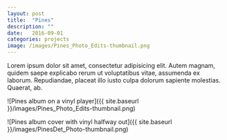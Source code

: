 ```yaml
---
layout: post
title:  "Pines"
description: ""
date:   2016-09-01
categories: projects
image: /images/Pines_Photo_Edits-thumbnail.png
---
```


Lorem ipsum dolor sit amet, consectetur adipisicing elit. Autem magnam, quidem saepe explicabo rerum ut voluptatibus vitae, assumenda ex laborum. Repudiandae, placeat illo iusto culpa dolorum sapiente molestias. Quaerat, ab.

![Pines album on a vinyl player]({{ site.baseurl }}/images/Pines_Photo_Edits-thumbnail.png)

![Pines album cover with vinyl halfway out]({{ site.baseurl }}/images/PinesDet_Photo-thumbnail.png)